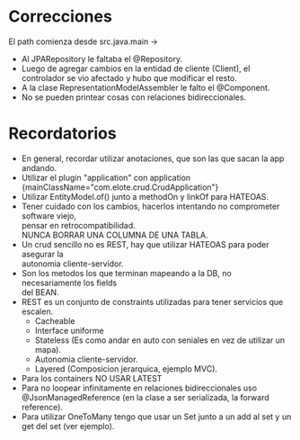 # Correcciones
El path comienza desde src.java.main -> 
- Al JPARepository le faltaba el @Repository.
- Luego de agregar cambios en la entidad de cliente (Client), el controlador se vio afectado
y hubo que modificar el resto.
- A la clase RepresentationModelAssembler le falto el @Component.
- No se pueden printear cosas con relaciones bidireccionales.

# Recordatorios
- En general, recordar utilizar anotaciones, que son las que sacan la app andando.
- Utilizar el plugin "application" con application {mainClassName="com.elote.crud.CrudApplication"}
- Utilizar EntityModel.of() junto a methodOn y linkOf para HATEOAS.
- Tener cuidado con los cambios, hacerlos intentando no comprometer software viejo,  
pensar en retrocompatibilidad.  
NUNCA BORRAR UNA COLUMNA DE UNA TABLA.
- Un crud sencillo no es REST, hay que utilizar HATEOAS para poder asegurar la  
autonomia cliente-servidor.
- Son los metodos los que terminan mapeando a la DB, no necesariamente los fields  
del BEAN.
- REST es un conjunto de constraints utilizadas para tener servicios que escalen.
    - Cacheable  
    - Interface uniforme  
    - Stateless (Es como andar en auto con seniales en vez de utilizar un mapa).
    - Autonomia cliente-servidor.
    - Layered (Composicion jerarquica, ejemplo MVC).
- Para los containers NO USAR LATEST
- Para no loopear infinitamente en relaciones bidireccionales uso @JsonManagedReference
(en la clase a ser serializada, la forward reference).
- Para utilizar OneToMany tengo que usar un Set<Clase> junto a un add al set y un get del set
(ver ejemplo).
